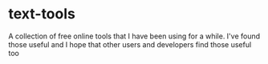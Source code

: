 # text-tools

A collection of free online tools that I have been using for a while. I've found those useful and I hope that other users and developers find those useful too
